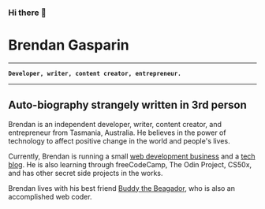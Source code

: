 ### Hi there 👋

# Brendan Gasparin

---

**`Developer, writer, content creator, entrepreneur.`**

---

## Auto-biography strangely written in 3rd person

Brendan is an independent developer, writer, content creator, and entrepreneur from Tasmania, Australia. He believes in the power of technology to affect positive change in the world and people's lives.

Currently, Brendan is running a small [web development business](https://cyborgplatypus.com.au/) and a [tech blog](https://brendangasparin.com.au/blog/). He is also learning through freeCodeCamp, The Odin Project, CS50x, and has other secret side projects in the works.

Brendan lives with his best friend [Buddy the Beagador](https://brendangasparin.github.io/buddy/), who is also an accomplished web coder.

<!--
**BrendanGasparin/BrendanGasparin** is a ✨ _special_ ✨ repository because its `README.md` (this file) appears on your GitHub profile.

Here are some ideas to get you started:

- 🔭 I’m currently working on ...
- 🌱 I’m currently learning ...
- 👯 I’m looking to collaborate on ...
- 🤔 I’m looking for help with ...
- 💬 Ask me about ...
- 📫 How to reach me: ...
- 😄 Pronouns: ...
- ⚡ Fun fact: ...
-->
